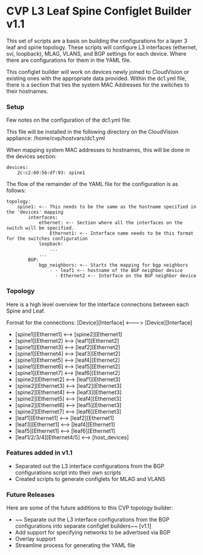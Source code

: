 # CVP L3 Leaf Spine Configlet Builder v1.1
This set of scripts are a basis on building the configurations for a layer 3 leaf and spine topology.  These scripts will configure L3 interfaces (ethernet, svi, loopback), MLAG, VLANS, and BGP settings for each device.  Where there are configurations for them in the YAML file.

This configlet builder will work on devices newly joined to CloudVision or existing ones with the appropriate data provided.  Within the dc1.yml file, there is a section that ties the system MAC Addresses for the switches to their hostnames.

### Setup
Few notes on the configuration of the dc1.yml file:

This file will be installed in the following directory on the CloudVision appliance:
	/home/cvp/hostvars/dc1.yml

When mapping system MAC addresses to hostnames, this will be done in the devices section:

	devices:
 		2c:c2:60:56:df:93: spine1

The flow of the remainder of the YAML file for the configuration is as follows:

	topology:
		spine1: <-- This needs to be the same as the hostname specified in the 'devices' mapping
			interfaces:
				ethernet: <-- Section where all the interfaces on the switch will be specified.
					Ethernet1: <-- Interface name needs to be this format for the switches configuration
				loopback:
					...
				...
			BGP:
				bgp_neighbors: <-- Starts the mapping for bgp neighbors
					- - leaf1 <-- hostname of the BGP neighbor device
					  - Ethernet2 <-- Interface on the BGP neighbor device

### Topology
Here is a high level overview for the interface connections between each Spine and Leaf.

Format for the connections:  [Device][Interface] <---> [Device][Interface]
- [spine1][Ethernet1] <--> [spine2][Ethernet1]
- [spine1][Ethernet2] <--> [leaf1][Ethernet2]
- [spine1][Ethernet3] <--> [leaf2][Ethernet2]
- [spine1][Ethernet4] <--> [leaf3][Ethernet2]
- [spine1][Ethernet5] <--> [leaf4][Ethernet2]
- [spine1][Ethernet6] <--> [leaf5][Ethernet2]
- [spine1][Ethernet7] <--> [leaf6][Ethernet2]
- [spine2][Ethernet2] <--> [leaf1][Ethernet3]
- [spine2][Ethernet3] <--> [leaf2][Ethernet3]
- [spine2][Ethernet4] <--> [leaf3][Ethernet3]
- [spine2][Ethernet5] <--> [leaf4][Ethernet3]
- [spine2][Ethernet6] <--> [leaf5][Ethernet3]
- [spine2][Ethernet7] <--> [leaf6][Ethernet3]
- [leaf1][Ethernet1] <--> [leaf2][Ethernet1]
- [leaf3][Ethernet1] <--> [leaf4][Ethernet1]
- [leaf5][Ethernet1] <--> [leaf6][Ethernet1]
- [leaf1/2/3/4][Ethernet4/5] <--> [host_devices]


### Features added in v1.1
- Separated out the L3 interface configurations from the BGP configurations script into their own scripts
- Created scripts to generate configlets for MLAG and VLANS


### Future Releases
Here are some of the future additions to this CVP topology builder:
- ~~ Separate out the L3 interface configurations from the BGP configurations into separate configlet builders~~ [v1.1]
- Add support for specifying networks to be advertised via BGP
- Overlay support
- Streamline process for generating the YAML file